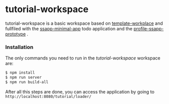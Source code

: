 # tutorial-workspace

tutorial-workspace is a basic workspace based on [template-workplace](https://github.com/PrivateSky/template-workspace) and fullfiled with the [ssapp-minimal-app](https://github.com/PrivateSky/ssapp-minimal-app) todo application and the [profile-ssapp-prototype](https://github.com/PrivateSky/profile-ssapp-prototype) .

### Installation

The only commands you need to run in the *tutorial-workspace* workspace are:
```sh
$ npm install
$ npm run server
$ npm run build-all
```
After all this steps are done, you can access the application by going to ```http://localhost:8080/tutorial/loader/```